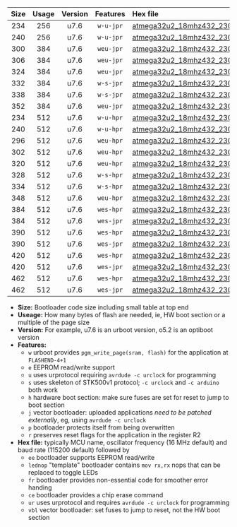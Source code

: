 |Size|Usage|Version|Features|Hex file|
|:-:|:-:|:-:|:-:|:--|
|234|256|u7.6|`w-u-jpr`|[atmega32u2_18mhz432_230400bps_ur_vbl.hex](https://raw.githubusercontent.com/stefanrueger/urboot/main//atmega32u2_18mhz432_230400bps_ur_vbl.hex)|
|240|256|u7.6|`w-u-jpr`|[atmega32u2_18mhz432_230400bps_lednop_ur_vbl.hex](https://raw.githubusercontent.com/stefanrueger/urboot/main//atmega32u2_18mhz432_230400bps_lednop_ur_vbl.hex)|
|300|384|u7.6|`weu-jpr`|[atmega32u2_18mhz432_230400bps_ee_ur_vbl.hex](https://raw.githubusercontent.com/stefanrueger/urboot/main//atmega32u2_18mhz432_230400bps_ee_ur_vbl.hex)|
|306|384|u7.6|`weu-jpr`|[atmega32u2_18mhz432_230400bps_ee_lednop_ur_vbl.hex](https://raw.githubusercontent.com/stefanrueger/urboot/main//atmega32u2_18mhz432_230400bps_ee_lednop_ur_vbl.hex)|
|324|384|u7.6|`weu-jpr`|[atmega32u2_18mhz432_230400bps_ee_lednop_fr_ur_vbl.hex](https://raw.githubusercontent.com/stefanrueger/urboot/main//atmega32u2_18mhz432_230400bps_ee_lednop_fr_ur_vbl.hex)|
|332|384|u7.6|`w-s-jpr`|[atmega32u2_18mhz432_230400bps_vbl.hex](https://raw.githubusercontent.com/stefanrueger/urboot/main//atmega32u2_18mhz432_230400bps_vbl.hex)|
|338|384|u7.6|`w-s-jpr`|[atmega32u2_18mhz432_230400bps_lednop_vbl.hex](https://raw.githubusercontent.com/stefanrueger/urboot/main//atmega32u2_18mhz432_230400bps_lednop_vbl.hex)|
|352|384|u7.6|`weu-jpr`|[atmega32u2_18mhz432_230400bps_ee_lednop_fr_ce_ur_vbl.hex](https://raw.githubusercontent.com/stefanrueger/urboot/main//atmega32u2_18mhz432_230400bps_ee_lednop_fr_ce_ur_vbl.hex)|
|234|512|u7.6|`w-u-hpr`|[atmega32u2_18mhz432_230400bps_ur.hex](https://raw.githubusercontent.com/stefanrueger/urboot/main//atmega32u2_18mhz432_230400bps_ur.hex)|
|240|512|u7.6|`w-u-hpr`|[atmega32u2_18mhz432_230400bps_lednop_ur.hex](https://raw.githubusercontent.com/stefanrueger/urboot/main//atmega32u2_18mhz432_230400bps_lednop_ur.hex)|
|296|512|u7.6|`weu-hpr`|[atmega32u2_18mhz432_230400bps_ee_ur.hex](https://raw.githubusercontent.com/stefanrueger/urboot/main//atmega32u2_18mhz432_230400bps_ee_ur.hex)|
|302|512|u7.6|`weu-hpr`|[atmega32u2_18mhz432_230400bps_ee_lednop_ur.hex](https://raw.githubusercontent.com/stefanrueger/urboot/main//atmega32u2_18mhz432_230400bps_ee_lednop_ur.hex)|
|320|512|u7.6|`weu-hpr`|[atmega32u2_18mhz432_230400bps_ee_lednop_fr_ur.hex](https://raw.githubusercontent.com/stefanrueger/urboot/main//atmega32u2_18mhz432_230400bps_ee_lednop_fr_ur.hex)|
|328|512|u7.6|`w-s-hpr`|[atmega32u2_18mhz432_230400bps.hex](https://raw.githubusercontent.com/stefanrueger/urboot/main//atmega32u2_18mhz432_230400bps.hex)|
|334|512|u7.6|`w-s-hpr`|[atmega32u2_18mhz432_230400bps_lednop.hex](https://raw.githubusercontent.com/stefanrueger/urboot/main//atmega32u2_18mhz432_230400bps_lednop.hex)|
|348|512|u7.6|`weu-hpr`|[atmega32u2_18mhz432_230400bps_ee_lednop_fr_ce_ur.hex](https://raw.githubusercontent.com/stefanrueger/urboot/main//atmega32u2_18mhz432_230400bps_ee_lednop_fr_ce_ur.hex)|
|384|512|u7.6|`wes-hpr`|[atmega32u2_18mhz432_230400bps_ee.hex](https://raw.githubusercontent.com/stefanrueger/urboot/main//atmega32u2_18mhz432_230400bps_ee.hex)|
|384|512|u7.6|`wes-jpr`|[atmega32u2_18mhz432_230400bps_ee_vbl.hex](https://raw.githubusercontent.com/stefanrueger/urboot/main//atmega32u2_18mhz432_230400bps_ee_vbl.hex)|
|390|512|u7.6|`wes-hpr`|[atmega32u2_18mhz432_230400bps_ee_lednop.hex](https://raw.githubusercontent.com/stefanrueger/urboot/main//atmega32u2_18mhz432_230400bps_ee_lednop.hex)|
|390|512|u7.6|`wes-jpr`|[atmega32u2_18mhz432_230400bps_ee_lednop_vbl.hex](https://raw.githubusercontent.com/stefanrueger/urboot/main//atmega32u2_18mhz432_230400bps_ee_lednop_vbl.hex)|
|420|512|u7.6|`wes-hpr`|[atmega32u2_18mhz432_230400bps_ee_lednop_fr.hex](https://raw.githubusercontent.com/stefanrueger/urboot/main//atmega32u2_18mhz432_230400bps_ee_lednop_fr.hex)|
|420|512|u7.6|`wes-jpr`|[atmega32u2_18mhz432_230400bps_ee_lednop_fr_vbl.hex](https://raw.githubusercontent.com/stefanrueger/urboot/main//atmega32u2_18mhz432_230400bps_ee_lednop_fr_vbl.hex)|
|462|512|u7.6|`wes-hpr`|[atmega32u2_18mhz432_230400bps_ee_lednop_fr_ce.hex](https://raw.githubusercontent.com/stefanrueger/urboot/main//atmega32u2_18mhz432_230400bps_ee_lednop_fr_ce.hex)|
|462|512|u7.6|`wes-jpr`|[atmega32u2_18mhz432_230400bps_ee_lednop_fr_ce_vbl.hex](https://raw.githubusercontent.com/stefanrueger/urboot/main//atmega32u2_18mhz432_230400bps_ee_lednop_fr_ce_vbl.hex)|

- **Size:** Bootloader code size including small table at top end
- **Useage:** How many bytes of flash are needed, ie, HW boot section or a multiple of the page size
- **Version:** For example, u7.6 is an urboot version, o5.2 is an optiboot version
- **Features:**
  + `w` urboot provides `pgm_write_page(sram, flash)` for the application at `FLASHEND-4+1`
  + `e` EEPROM read/write support
  + `u` uses urprotocol requiring `avrdude -c urclock` for programming
  + `s` uses skeleton of STK500v1 protocol; `-c urclock` and `-c arduino` both work
  + `h` hardware boot section: make sure fuses are set for reset to jump to boot section
  + `j` vector bootloader: uploaded applications *need to be patched externally*, eg, using `avrdude -c urclock`
  + `p` bootloader protects itself from being overwritten
  + `r` preserves reset flags for the application in the register R2
- **Hex file:** typically MCU name, oscillator frequency (16 MHz default) and baud rate (115200 default) followed by
  + `ee` bootloader supports EEPROM read/write
  + `lednop` "template" bootloader contains `mov rx,rx` nops that can be replaced to toggle LEDs
  + `fr` bootloader provides non-essential code for smoother error handing
  + `ce` bootloader provides a chip erase command
  + `ur` uses urprotocol and requires `avrdude -c urclock` for programming
  + `vbl` vector bootloader: set fuses to jump to reset, not the HW boot section
